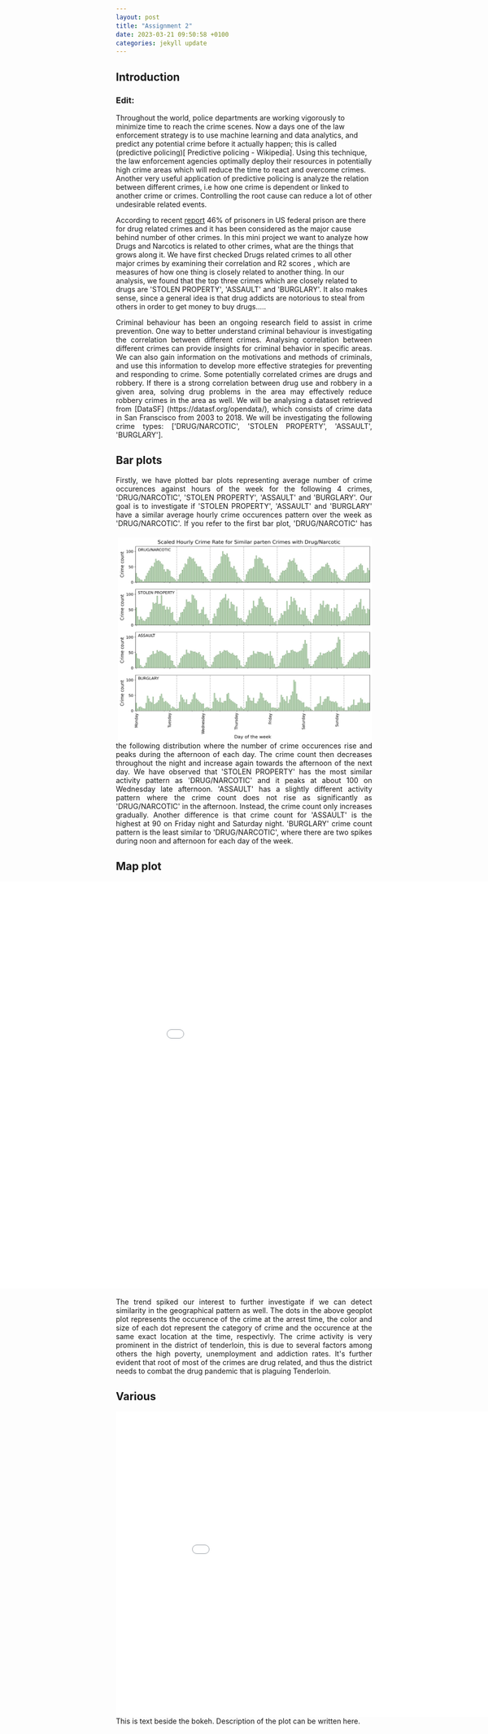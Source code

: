 ```yaml
---
layout: post
title: "Assignment 2"
date: 2023-03-21 09:50:58 +0100
categories: jekyll update
---
```


## Introduction

### Edit: 
Throughout the world, police departments are working vigorously to minimize time to reach the crime scenes. Now a days one of the law enforcement strategy is to  use machine learning and data analytics, and predict any potential crime before it actually happen; this is called (predictive policing)[ Predictive policing - Wikipedia]. Using this technique, the law enforcement agencies optimally deploy their resources in potentially  high crime areas which will reduce the time to react and overcome crimes. 
Another very useful application of predictive policing is analyze the relation between different crimes, i.e how one crime is dependent or linked to another crime or crimes.  Controlling the root cause can reduce a lot of other undesirable related events. 

According to recent [report]( https://drugabusestatistics.org/drug-related-crime-statistics/#:~:text=46%25%20of%20prisoners%20in%20federal,serving%20time%20for%20drug%20offenses.) 46% of prisoners in US federal prison are there for drug related crimes and it has been considered as the major cause behind number of other crimes.  In this mini project we want to analyze how Drugs and Narcotics is related to other crimes, what are the things that grows along it. We have first checked Drugs related crimes to all other major crimes by examining their correlation and R2 scores , which are measures of how one thing is closely related to another thing. In our analysis, we found that the top three crimes which are closely related to drugs are 'STOLEN PROPERTY', 'ASSAULT' and 'BURGLARY'. It also makes sense, since a general idea is that drug addicts are notorious to steal from others in order to get money to buy drugs.....  



<div style="text-align: justify">Criminal behaviour has been an ongoing research field to assist in crime prevention. One way to better understand criminal behaviour is investigating the correlation between different crimes. Analysing correlation between different crimes can provide insights for criminal behavior in specific areas. We can also gain information on the motivations and methods of criminals, and use this information to develop more effective strategies for preventing and responding to crime. Some potentially correlated crimes are drugs and robbery. If there is a strong correlation between drug use and robbery in a given area, solving drug problems in the area may effectively reduce robbery crimes in the area as well. We will be analysing a dataset retrieved from [DataSF] (https://datasf.org/opendata/), which consists of crime data in San Franscisco from 2003 to 2018. We will be investigating the following crime types: ['DRUG/NARCOTIC', 'STOLEN PROPERTY', 'ASSAULT', 'BURGLARY']. </div>

## Bar plots

<div style="text-align: justify">Firstly, we have plotted bar plots representing average number of crime occurences against hours of the week for the following 4 crimes, 'DRUG/NARCOTIC', 'STOLEN PROPERTY', 'ASSAULT' and 'BURGLARY'. Our goal is to investigate if 'STOLEN PROPERTY', 'ASSAULT' and 'BURGLARY' have a similar average hourly crime occurences pattern over the week as 'DRUG/NARCOTIC'. <img style="float: right; width: 500px; height: 400px; padding-left:20px; padding-top:20px" src="/assets/images/barplot.jpg"> If you refer to the first bar plot, 'DRUG/NARCOTIC' has the following distribution where the number of crime occurences rise and peaks during the afternoon of each day. The crime count then decreases throughout the night and increase again towards the afternoon of the next day. We have observed that 'STOLEN PROPERTY' has the most similar activity pattern as 'DRUG/NARCOTIC' and it peaks at about 100 on Wednesday late afternoon. 'ASSAULT' has a slightly different activity pattern where the crime count does not rise as significantly as 'DRUG/NARCOTIC' in the afternoon. Instead, the crime count only increases gradually. Another difference is that crime count for 'ASSAULT' is the highest at 90 on Friday night and Saturday night. 'BURGLARY' crime count pattern is the least similar to 'DRUG/NARCOTIC', where there are two spikes during noon and afternoon for each day of the week.</div>

## Map plot

<embed 
       type="text/html" 
       src="/assets/images/my_plot.html"
       width="1400"
       height="800"
       style="margin-left: -300px"
       >

<div style="text-align: justify"> The trend spiked our interest to further investigate if we can detect similarity in the geographical pattern as well. The dots in the above geoplot plot represents the occurence of the crime at the arrest time, the color and size of each dot represent the category of crime and the occurence at the same exact location at the time, respectivly. The crime activity is very prominent in the district of tenderloin, this is due to several factors among others the high poverty, unemployment and addiction rates. It's further evident that root of most of the crimes are drug related, and thus the district needs to combat the  drug pandemic that is plaguing Tenderloin.    </div>

## Various

<embed 
       type="text/html" 
       src="/assets/images/Bokeh.html"
       width="900"
       height="600"
       style="float: left"
       >

<div style="text-align: justify"> This is text beside the bokeh. Description of the plot can be written here. </div>

[jekyll-docs]: https://jekyllrb.com/docs/home
[jekyll-gh]: https://github.com/jekyll/jekyll
[jekyll-talk]: https://talk.jekyllrb.com/
